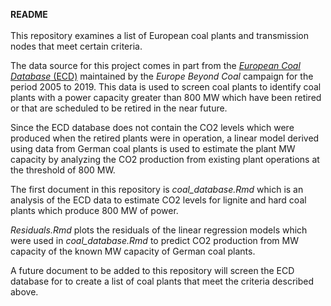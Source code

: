 **README**  
<br>
This repository examines a list of European coal plants and transmission nodes that meet certain criteria.

The data source for this project comes in part from the [*European Coal Database* (ECD)](https://beyond-coal.eu/database/) maintained by the *Europe Beyond Coal* campaign for the period 2005 to 2019.  This data is used to screen coal plants to identify coal plants with a power capacity greater than 800 MW which have been retired or that are scheduled to be retired in the near future.

Since the ECD database does not contain the CO2 levels which were produced when the retired plants were in operation, a linear model derived using data from German coal plants is used to estimate the plant MW capacity by analyzing the CO2 production from existing plant operations at the threshold of 800 MW. 

The first document in this repository is *coal_database.Rmd* which is an analysis of the ECD data to estimate CO2 levels for lignite and hard coal plants which produce 800 MW of power. 

*Residuals.Rmd* plots the residuals of the linear regression models which were used in *coal_database.Rmd* to predict CO2 production from MW capacity of the known MW capacity of German coal plants.

A future document to be added to this repository will screen the ECD database for to create a list of coal plants that meet the criteria described above.   